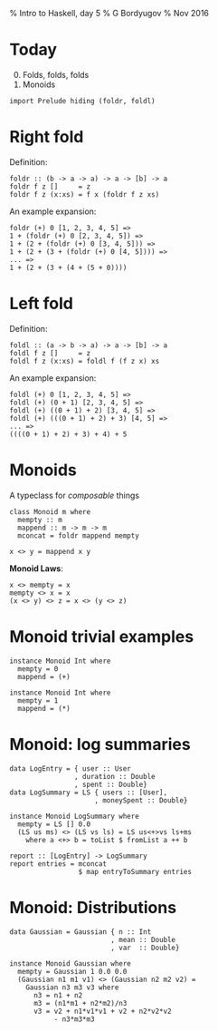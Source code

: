 % Intro to Haskell, day 5
% G Bordyugov
% Nov 2016


Today
=====

0. Folds, folds, folds
1. Monoids

~~~{.haskell}
import Prelude hiding (foldr, foldl)
~~~

Right fold
==========
Definition:

~~~{.haskell}
foldr :: (b -> a -> a) -> a -> [b] -> a
foldr f z []     = z
foldr f z (x:xs) = f x (foldr f z xs)
~~~

An example expansion:

~~~{.haskell .ignore}
foldr (+) 0 [1, 2, 3, 4, 5] =>
1 + (foldr (+) 0 [2, 3, 4, 5]) =>
1 + (2 + (foldr (+) 0 [3, 4, 5])) =>
1 + (2 + (3 + (foldr (+) 0 [4, 5]))) =>
... =>
1 + (2 + (3 + (4 + (5 + 0))))
~~~

Left fold
=========
Definition:

~~~{.haskell}
foldl :: (a -> b -> a) -> a -> [b] -> a
foldl f z []     = z
foldl f z (x:xs) = foldl f (f z x) xs
~~~

An example expansion:

~~~{.haskell .ignore}
foldl (+) 0 [1, 2, 3, 4, 5] =>
foldl (+) (0 + 1) [2, 3, 4, 5] =>
foldl (+) ((0 + 1) + 2) [3, 4, 5] =>
foldl (+) (((0 + 1) + 2) + 3) [4, 5] =>
... =>
((((0 + 1) + 2) + 3) + 4) + 5
~~~


Monoids
=======
A typeclass for _composable_ things

~~~{.haskell .ignore}
class Monoid m where
  mempty :: m
  mappend :: m -> m -> m
  mconcat = foldr mappend mempty

x <> y = mappend x y
~~~

__Monoid Laws__:

~~~{.haskell .ignore}
x <> mempty = x
mempty <> x = x
(x <> y) <> z = x <> (y <> z)
~~~

Monoid trivial examples
=======================

~~~{.haskell .ignore}
instance Monoid Int where
  mempty = 0
  mappend = (+)

instance Monoid Int where
  mempty = 1
  mappend = (*)
~~~

Monoid: log summaries
=====================
~~~{.haskell .ignore}
data LogEntry = { user :: User
                , duration :: Double
                , spent :: Double}
data LogSummary = LS { users :: [User],
                     , moneySpent :: Double}

instance Monoid LogSummary where
  mempty = LS [] 0.0
  (LS us ms) <> (LS vs ls) = LS us<+>vs ls+ms
    where a <+> b = toList $ fromList a ++ b

report :: [LogEntry] -> LogSummary
report entries = mconcat
                 $ map entryToSummary entries
~~~

Monoid: Distributions
=====================
~~~{.haskell .ignore}
data Gaussian = Gaussian { n :: Int
                         , mean :: Double
                         , var  :: Double}

instance Monoid Gaussian where
  mempty = Gaussian 1 0.0 0.0
  (Gaussian n1 m1 v1) <> (Gaussian n2 m2 v2) =
    Gaussian n3 m3 v3 where
      n3 = n1 + n2
      m3 = (n1*m1 + n2*m2)/n3
      v3 = v2 + n1*v1*v1 + v2 + n2*v2*v2
           - n3*m3*m3
~~~
